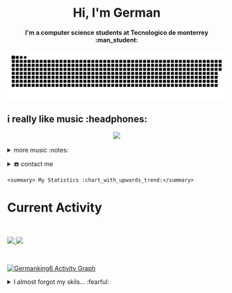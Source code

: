 <div align="center">
<h1 align="center">Hi, I'm German</h1>
<h4 align="center">I'm a computer science students at Tecnologico de monterrey :man_student: </h4>
</div>
<div align="center">
  
  <img  src="german.svg"
       alt="snake" />
</div>
<p></p>
<h2>
  i really like music :headphones:
</h2>

<!-- Nothing weird to see here -->
<p align="center">
<a href="https://spotify.tsurustuneados.com/api/now-playing?open">
    <!-- Music bars move to the beat and are colored based on the track's happiness, danceability and energy! -->
    <img src="https://spotify.tsurustuneados.com/api/now-playing">
</a>
</p>
<details>
<summary>more music :notes:</summary>
<p align="center">
<img src="https://spotify.tsurustuneados.com/api/top-played">
</p>

<p align="center">
</p>
</details>
<p></p>
<details>
  <summary>☎️ contact me</summary>
<div>
  <samp>
    <h2 align="center"> you can contact me 👉👈:</h2>
  <p align="center">
        <a href="https://www.linkedin.com/in/german-jramirez/" target="blank"><img align="center"
         src="https://img.shields.io/badge/linkedin-%231DA1F2.svg?style=for-the-badge&logo=linkedin&logoColor=white"
         alt="azzar" height="30"/></a>
      <a href="https://www.instagram.com/germanking9/" target="blank"><img align="center"
         src="https://img.shields.io/badge/instagram-%23E4405F.svg?style=for-the-badge&logo=Instagram&logoColor=white"
         alt="azzar" height="30"/></a>
      
  </samp>
</div>
</details>

<p></p>

    <summary> My Statistics :chart_with_upwards_trend:</summary>
<h1>Current Activity</h1>
<br/>
<p align="left">
<a href="http://german.tsurustuneados.com/">
<img width="49.5%" src="https://github-readme-stats.vercel.app/api?username=germanking6&show_icons=true&theme=tokyonight&hide_border=true" />
    <img width="49.5%" src="https://github-readme-streak-stats.herokuapp.com/?user=germanking6&theme=tokyonight&hide_border=true" />
</a>
</p>

<br>

[![Germanking6 Activity Graph](https://activity-graph.herokuapp.com/graph?username=germanking6&custom_title=Germanking6%20%20Contribution%20Graph&theme=react-dark)](http://german.tsurustuneados.com/)


<p></p>
<details>

<summary>
  I almost forgot my skils... :fearful:
</summary>

<p align="center">
  <img src="https://spotify.tsurustuneados.com/api/skills">
</p>


<a href="https://media.discordapp.net/attachments/956262566366175322/988647822549209098/unknown.png?width=1200&height=398">c1</a>


<a href="https://media.discordapp.net/attachments/956262566366175322/988647886344585236/unknown.png?width=1200&height=429">c2</a>
</details>